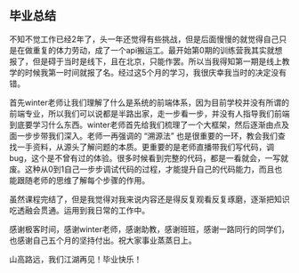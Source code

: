 ## 毕业总结

不知不觉工作已经2年了，头一年还觉得有些挑战，但是后面慢慢的就觉得自己只是在做重复的体力劳动，成了一个api搬运工。最开始第0期的训练营我其实就想报了，但是碍于当时是线下，且在北京，只能作罢。所以当我得知第一期是线上教学的时候我第一时间就报了名。经过这5个月的学习，我很庆幸我当时的决定没有错。

首先winter老师让我们理解了什么是系统的前端体系，因为目前学校并没有所谓的前端专业，所以我们可以说都是半路出家，走一步看一步，并没有人指导我们前端到底要学习什么东西。winter老师首先给我们梳理了一个大框架，然后逐渐由点及面一步步带我们深入。老师一再强调的 “溯源法” 也是很重要的一环，教会我们查找一手资料，从源头了解问题的本质。更重要的是老师直播带我们写代码，调bug，这个是不曾有过的体验。很多时候看到完整的代码，都是一看就会，一写就废。这种从0到1自己一步步调试代码的过程，才能提升自己的代码能力，而且也能跟随老师的思维了解每个步骤的作用。

虽然课程完结了，但是我觉得对我来说内容还是得反复观看反复琢磨，逐渐把知识吃透融会贯通。运用到我日常的工作中。

感谢极客时间，感谢winter老师，感谢助教，感谢班班，感谢一路同行的同学们，也感谢自己五个月的坚持付出。祝大家事业蒸蒸日上。

山高路远，我们江湖再见！毕业快乐！